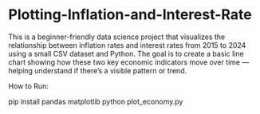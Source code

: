 # Plotting-Inflation-and-Interest-Rate
This is a beginner-friendly data science project that visualizes the relationship between inflation rates and interest rates from 2015 to 2024 using a small CSV dataset and Python.  The goal is to create a basic line chart showing how these two key economic indicators move over time — helping understand if there’s a visible pattern or trend.


How to Run:

pip install pandas matplotlib
python plot_economy.py
